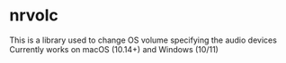 # nrvolc
This is a library used to change OS volume specifying the audio devices
Currently works on macOS (10.14+) and Windows (10/11)

